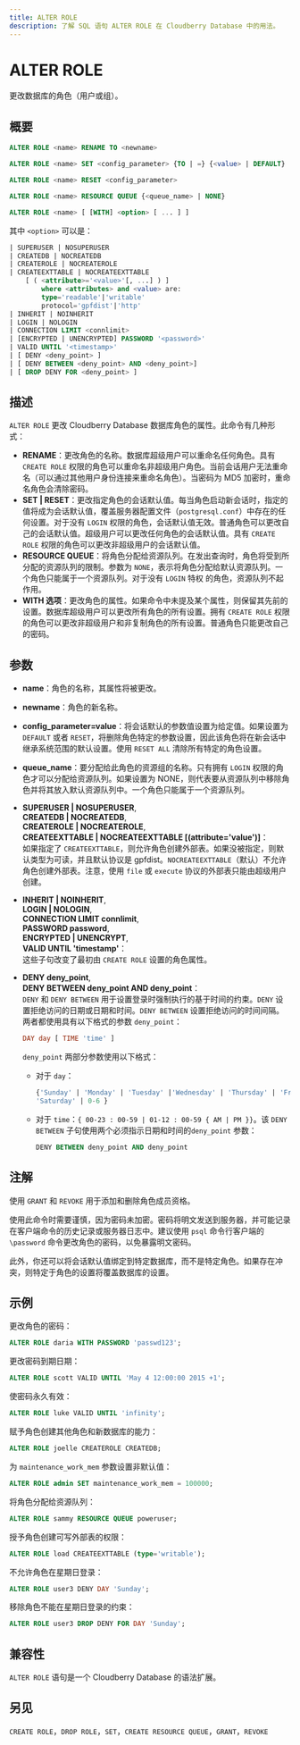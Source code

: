 ```yaml
---
title: ALTER ROLE
description: 了解 SQL 语句 ALTER ROLE 在 Cloudberry Database 中的用法。
---
```


# ALTER ROLE

更改数据库的角色（用户或组）。

## 概要

```sql 
ALTER ROLE <name> RENAME TO <newname>

ALTER ROLE <name> SET <config_parameter> {TO | =} {<value> | DEFAULT}

ALTER ROLE <name> RESET <config_parameter>

ALTER ROLE <name> RESOURCE QUEUE {<queue_name> | NONE}

ALTER ROLE <name> [ [WITH] <option> [ ... ] ]
```

其中 `<option>` 可以是：

```sql
| SUPERUSER | NOSUPERUSER
| CREATEDB | NOCREATEDB
| CREATEROLE | NOCREATEROLE
| CREATEEXTTABLE | NOCREATEEXTTABLE 
    [ ( <attribute>='<value>'[, ...] ) ]
        where <attributes> and <value> are:
        type='readable'|'writable'
        protocol='gpfdist'|'http'
| INHERIT | NOINHERIT
| LOGIN | NOLOGIN
| CONNECTION LIMIT <connlimit>
| [ENCRYPTED | UNENCRYPTED] PASSWORD '<password>'
| VALID UNTIL '<timestamp>'
| [ DENY <deny_point> ]
| [ DENY BETWEEN <deny_point> AND <deny_point>]
| [ DROP DENY FOR <deny_point> ]
```

## 描述

`ALTER ROLE` 更改 Cloudberry Database 数据库角色的属性。此命令有几种形式：

-  **RENAME**：更改角色的名称。数据库超级用户可以重命名任何角色。具有 `CREATE ROLE` 权限的角色可以重命名非超级用户角色。当前会话用户无法重命名（可以通过其他用户身份连接来重命名角色）。当密码为 MD5 加密时，重命名角色会清除密码。
-  **SET | RESET**：更改指定角色的会话默认值。每当角色启动新会话时，指定的值将成为会话默认值，覆盖服务器配置文件（`postgresql.conf`）中存在的任何设置。对于没有 `LOGIN` 权限的角色，会话默认值无效。普通角色可以更改自己的会话默认值。超级用户可以更改任何角色的会话默认值。具有 `CREATE ROLE` 权限的角色可以更改非超级用户的会话默认值。
-  **RESOURCE QUEUE**：将角色分配给资源队列。在发出查询时，角色将受到所分配的资源队列的限制。参数为 `NONE`，表示将角色分配给默认资源队列。一个角色只能属于一个资源队列。对于没有 `LOGIN` 特权 的角色，资源队列不起作用。
-  **WITH 选项**：更改角色的属性。如果命令中未提及某个属性，则保留其先前的设置。数据库超级用户可以更改所有角色的所有设置。拥有 `CREATE ROLE` 权限的角色可以更改非超级用户和非复制角色的所有设置。普通角色只能更改自己的密码。

## 参数

- **name**：角色的名称，其属性将被更改。
- **newname**：角色的新名称。
- **config_parameter=value**：将会话默认的参数值设置为给定值。如果设置为 `DEFAULT` 或者 `RESET`，将删除角色特定的参数设置，因此该角色将在新会话中继承系统范围的默认设置。使用 `RESET ALL` 清除所有特定的角色设置。
- **queue_name**：要分配给此角色的资源组的名称。只有拥有 `LOGIN` 权限的角色才可以分配给资源队列。如果设置为 NONE，则代表要从资源队列中移除角色并将其放入默认资源队列中。一个角色只能属于一个资源队列。
- **SUPERUSER | NOSUPERUSER**,<br />
    **CREATEDB | NOCREATEDB**,<br />
    **CREATEROLE | NOCREATEROLE**,<br />
    **CREATEEXTTABLE | NOCREATEEXTTABLE [(attribute='value')]**：<br />
    如果指定了 `CREATEEXTTABLE`，则允许角色创建外部表。如果没被指定，则默认类型为可读，并且默认协议是 gpfdist。`NOCREATEEXTTABLE`（默认）不允许角色创建外部表。注意，使用 `file` 或 `execute` 协议的外部表只能由超级用户创建。
- **INHERIT | NOINHERIT**,<br>
    **LOGIN | NOLOGIN**,<br>
    **CONNECTION LIMIT connlimit**,<br>
    **PASSWORD password**,<br>
    **ENCRYPTED | UNENCRYPT**,<br>
    **VALID UNTIL 'timestamp'**：<br />
    这些子句改变了最初由 `CREATE ROLE` 设置的角色属性。
- **DENY deny_point**,<br>
    **DENY BETWEEN deny_point AND deny_point**：<br>
    `DENY` 和 `DENY BETWEEN` 用于设置登录时强制执行的基于时间的约束。`DENY` 设置拒绝访问的日期或日期和时间。`DENY BETWEEN` 设置拒绝访问的时间间隔。两者都使用具有以下格式的参数 `deny_point`：

    ```sql
    DAY day [ TIME 'time' ]
    ```

    `deny_point` 两部分参数使用以下格式：

    - 对于 `day`：

        ```sql
        {'Sunday' | 'Monday' | 'Tuesday' |'Wednesday' | 'Thursday' | 'Friday' | 
        'Saturday' | 0-6 }
        ```

    - 对于 `time`：`{ 00-23 : 00-59 | 01-12 : 00-59 { AM | PM }}`。该 `DENY BETWEEN` 子句使用两个必须指示日期和时间的`deny_point` 参数：

        ```sql
        DENY BETWEEN deny_point AND deny_point
        ```

## 注解

使用 `GRANT` 和 `REVOKE` 用于添加和删除角色成员资格。

使用此命令时需要谨慎，因为密码未加密。密码将明文发送到服务器，并可能记录在客户端命令的历史记录或服务器日志中。建议使用 `psql` 命令行客户端的 `\password` 命令更改角色的密码，以免暴露明文密码。

此外，你还可以将会话默认值绑定到特定数据库，而不是特定角色。如果存在冲突，则特定于角色的设置将覆盖数据库的设置。

## 示例

更改角色的密码：

```sql
ALTER ROLE daria WITH PASSWORD 'passwd123';
```

更改密码到期日期：

```sql
ALTER ROLE scott VALID UNTIL 'May 4 12:00:00 2015 +1';
```

使密码永久有效：

```sql
ALTER ROLE luke VALID UNTIL 'infinity';
```

赋予角色创建其他角色和新数据库的能力：

```sql
ALTER ROLE joelle CREATEROLE CREATEDB;
```

为 `maintenance_work_mem` 参数设置非默认值：

```sql
ALTER ROLE admin SET maintenance_work_mem = 100000;
```

将角色分配给资源队列：

```sql
ALTER ROLE sammy RESOURCE QUEUE poweruser;
```

授予角色创建可写外部表的权限：

```sql
ALTER ROLE load CREATEEXTTABLE (type='writable');
```

不允许角色在星期日登录：

```sql
ALTER ROLE user3 DENY DAY 'Sunday';
```

移除角色不能在星期日登录的约束：

```sql
ALTER ROLE user3 DROP DENY FOR DAY 'Sunday';
```

## 兼容性

`ALTER ROLE` 语句是一个 Cloudberry Database 的语法扩展。

## 另见

`CREATE ROLE`，`DROP ROLE`，`SET`，`CREATE RESOURCE QUEUE`，`GRANT`，`REVOKE`
